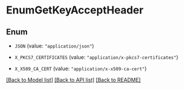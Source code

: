 # EnumGetKeyAcceptHeader

## Enum


* `JSON` (value: `"application/json"`)

* `X_PKCS7_CERTIFICATES` (value: `"application/x-pkcs7-certificates"`)

* `X_X509_CA_CERT` (value: `"application/x-x509-ca-cert"`)


[[Back to Model list]](../README.md#documentation-for-models) [[Back to API list]](../README.md#documentation-for-api-endpoints) [[Back to README]](../README.md)


